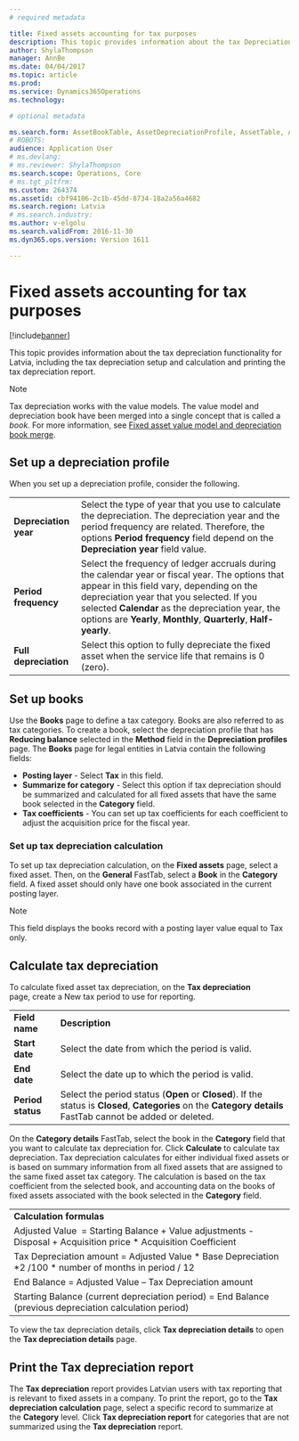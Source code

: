 ```yaml
---
# required metadata

title: Fixed assets accounting for tax purposes
description: This topic provides information about the tax Depreciation functionality for Latvia. 
author: ShylaThompson
manager: AnnBe
ms.date: 04/04/2017
ms.topic: article
ms.prod: 
ms.service: Dynamics365Operations
ms.technology: 

# optional metadata

ms.search.form: AssetBookTable, AssetDepreciationProfile, AssetTable, AssetTaxDepreciation
# ROBOTS: 
audience: Application User
# ms.devlang: 
# ms.reviewer: ShylaThompson
ms.search.scope: Operations, Core
# ms.tgt_pltfrm: 
ms.custom: 264374
ms.assetid: cbf94106-2c1b-45dd-8734-18a2a56a4682
ms.search.region: Latvia
# ms.search.industry: 
ms.author: v-elgolu
ms.search.validFrom: 2016-11-30
ms.dyn365.ops.version: Version 1611

---
```


# Fixed assets accounting for tax purposes

[!include[banner](../includes/banner.md)]


This topic provides information about the tax depreciation functionality for Latvia, including the tax depreciation setup and calculation and printing the tax depreciation report. 
> [!NOTE]
> Tax depreciation works with the value models. The value model and depreciation book have been merged into a single concept that is called a *book.* For more information, see [Fixed asset value model and depreciation book merge](../fixed-assets/fixed-asset-value-model-depreciation-book-merge.md).

## Set up a depreciation profile
When you set up a depreciation profile, consider the following.

|                       |                                                                                                                                                                                                                                                                                                                    |
|-----------------------|--------------------------------------------------------------------------------------------------------------------------------------------------------------------------------------------------------------------------------------------------------------------------------------------------------------------|
| **Depreciation year** | Select the type of year that you use to calculate the depreciation. The depreciation year and the period frequency are related. Therefore, the options **Period frequency** field depend on the **Depreciation year** field value.                                                                                 |
| **Period frequency**  | Select the frequency of ledger accruals during the calendar year or fiscal year. The options that appear in this field vary, depending on the depreciation year that you selected. If you selected **Calendar** as the depreciation year, the options are **Yearly**, **Monthly**, **Quarterly**, **Half-yearly**. |
| **Full depreciation** | Select this option to fully depreciate the fixed asset when the service life that remains is 0 (zero).                                                                                                                                                                                                             |

<!---To set up a depreciation profile, complete the following procedure, [Set up and create depreciation profiles](http://ax.help.dynamics.com/en/wiki/set-up-and-create-depreciation-profiles/).-->

## Set up books
Use the **Books** page to define a tax category. Books are also referred to as tax categories. To create a book, select the depreciation profile that has **Reducing balance** selected in the **Method** field in the **Depreciation profiles** page. The **Books** page for legal entities in Latvia contain the following fields:

-   **Posting layer** - Select **Tax** in this field.
-   **Summarize for category** - Select this option if tax depreciation should be summarized and calculated for all fixed assets that have the same book selected in the **Category** field.
-   **Tax coefficients** - You can set up tax coefficients for each coefficient to adjust the acquisition price for the fiscal year.

<!---For more information about setting up books, see [Set up depreciation books](http://ax.help.dynamics.com/en/wiki/set-up-depreciation-books/).-->

### Set up tax depreciation calculation

To set up tax depreciation calculation, on the **Fixed assets** page, select a fixed asset. Then, on the **General** FastTab, select a **Book** in the **Category** field. A fixed asset should only have one book associated in the current posting layer. 
> [!NOTE]
> This field displays the books record with a posting layer value equal to Tax only.

## Calculate tax depreciation
To calculate fixed asset tax depreciation, on the **Tax depreciation** page, create a New tax period to use for reporting.

|                   |                                                                                                                                                                |
|-------------------|----------------------------------------------------------------------------------------------------------------------------------------------------------------|
| **Field name**    | **Description**                                                                                                                                                |
| **Start date**    | Select the date from which the period is valid.                                                                                                                |
| **End date**      | Select the date up to which the period is valid.                                                                                                               |
| **Period status** | Select the period status (**Open** or **Closed**). If the status is **Closed**, **Categories** on the **Category details** FastTab cannot be added or deleted. |

On the **Category details** FastTab, select the book in the **Category** field that you want to calculate tax depreciation for. Click **Calculate** to calculate tax depreciation. Tax depreciation calculates for either individual fixed assets or is based on summary information from all fixed assets that are assigned to the same fixed asset tax category. The calculation is based on the tax coefficient from the selected book, and accounting data on the books of fixed assets associated with the book selected in the **Category** field.

|                                                                                                                  |
|------------------------------------------------------------------------------------------------------------------|
| **Calculation formulas**                                                                                         |
| Adjusted Value  = Starting Balance + Value adjustments - Disposal + Acquisition price \* Acquisition Coefficient |
| Tax Depreciation amount = Adjusted Value \* Base Depreciation \*2 /100 \* number of months in period / 12        |
| End Balance = Adjusted Value – Tax Depreciation amount                                                           |
| Starting Balance (current depreciation period) = End Balance (previous depreciation calculation period)          |

To view the tax depreciation details, click **Tax depreciation details** to open the **Tax depreciation details** page.

## Print the Tax depreciation report
The **Tax depreciation** report provides Latvian users with tax reporting that is relevant to fixed assets in a company. To print the report, go to the **Tax depreciation calculation** page, select a specific record to summarize at the **Category** level. Click **Tax depreciation report** for categories that are not summarized using the **Tax depreciation** report.



